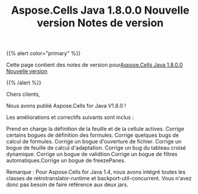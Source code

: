 ﻿---
title: Aspose.Cells Java 1.8.0.0 Nouvelle version Notes de version
type: docs
weight: 50
url: /fr/java/aspose-cells-java-1-8-0-0-new-release-release-notes/
---
{{% alert color="primary" %}} 

 Cette page contient des notes de version pour[Aspose.Cells Java 1.8.0.0 Nouvelle version](https://downloads.aspose.com/cells/java/new-releases/aspose.cells-java-1.8.0.0-new-release/)

{{% /alert %}} 

 Chers clients,

 Nous avons publié Aspose.Cells for Java V1.8.0 !

 Les améliorations et correctifs suivants sont inclus :

 Prend en charge la définition de la feuille et de la cellule actives. Corrige certains bogues de définition des formules. Corrige quelques bugs de calcul de formules. Corrige un bogue d'ouverture de fichier. Corrige un bogue de feuille de calcul d'adaptation. Corrige un bug du tableau croisé dynamique. Corrige un bogue de validtion.Corrige un bogue de filtres automatiques.Corrige un bogue de freezePanes.

Remarque : Pour Aspose.Cells for Java 1.4, nous avons intégré toutes les classes de retrotranslator-runtime et backport-util-concurrent. Vous n'avez donc pas besoin de faire référence aux deux jars.
